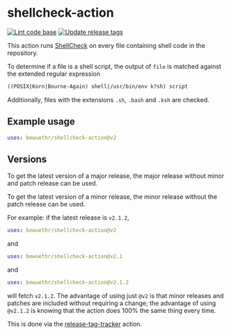 # shellcheck-action

[![Lint code base][lintbadge]][lintworkflow]
[![Update release tags][tagbadge]][tagworkflow]

[lintbadge]:    <https://github.com/bewuethr/shellcheck-action/actions/workflows/linter.yml/badge.svg>
[lintworkflow]: <https://github.com/bewuethr/shellcheck-action/actions/workflows/linter.yml>
[tagbadge]:     <https://github.com/bewuethr/shellcheck-action/actions/workflows/releasetracker.yml/badge.svg>
[tagworkflow]:  <https://github.com/bewuethr/shellcheck-action/actions/workflows/releasetracker.yml>

This action runs [ShellCheck] on every file containing shell code in the
repository.

To determine if a file is a shell script, the output of `file` is matched
against the extended regular expression

```txt
((POSIX|Korn|Bourne-Again) shell|/usr/bin/env k?sh) script
```

Additionally, files with the extensions `.sh`, `.bash` and `.ksh` are checked.

[ShellCheck]: https://github.com/koalaman/shellcheck

## Example usage

```yml
uses: bewuethr/shellcheck-action@v2
```

## Versions

To get the latest version of a major release, the major release without minor
and patch release can be used.

To get the latest version of a minor release, the minor release without the
patch release can be used.

For example: if the latest release is `v2.1.2`,

```yml
uses: bewuethr/shellcheck-action@v2
```

and

```yml
uses: bewuethr/shellcheck-action@v2.1
```

and

```yml
uses: bewuethr/shellcheck-action@v2.1.2
```

will fetch `v2.1.2`. The advantage of using just `@v2` is that minor releases
and patches are included without requiring a change; the advantage of using
`@v2.1.2` is knowing that the action does 100% the same thing every time.

This is done via the [release-tag-tracker] action.

[release-tag-tracker]: https://github.com/marketplace/actions/release-tag-tracker
